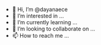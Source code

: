 - 👋 Hi, I’m @dayanaece
- 👀 I’m interested in ...
- 🌱 I’m currently learning ...
- 💞️ I’m looking to collaborate on ...
- 📫 How to reach me ...

<!---
dayanaece/dayanaece is a ✨ special ✨ repository because its `README.md` (this file) appears on your GitHub profile.
You can click the Preview link to take a look at your changes.
--->
